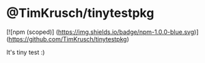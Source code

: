 # @TimKrusch/tinytestpkg

[![npm (scoped)]
(https://img.shields.io/badge/npm-1.0.0-blue.svg)]
(https://github.com/TimKrusch/tinytestpkg)

It's tiny test :)
